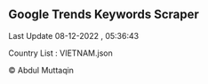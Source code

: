 

## Google Trends Keywords Scraper 
 
Last Update 08-12-2022 , 05:36:43

Country List :
VIETNAM.json



© Abdul Muttaqin 
